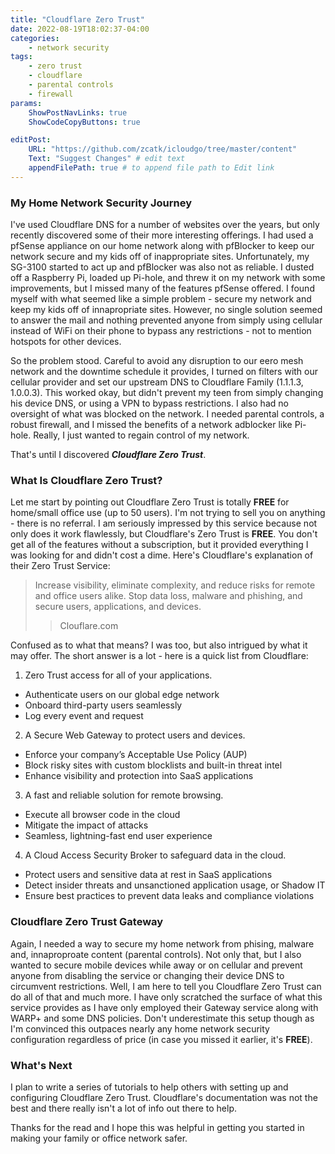 ```yaml
---
title: "Cloudflare Zero Trust"
date: 2022-08-19T18:02:37-04:00
categories: 
    - network security
tags:
    - zero trust
    - cloudflare
    - parental controls
    - firewall
params:
    ShowPostNavLinks: true
    ShowCodeCopyButtons: true

editPost:
    URL: "https://github.com/zcatk/icloudgo/tree/master/content"
    Text: "Suggest Changes" # edit text
    appendFilePath: true # to append file path to Edit link
---
```


### My Home Network Security Journey

I've used Cloudflare DNS for a number of websites over the years, but only recently discovered some of their more interesting offerings. I had used a pfSense appliance on our home network along with pfBlocker to keep our network secure and my kids off of inappropriate sites. Unfortunately, my SG-3100 started to act up and pfBlocker was also not as reliable. I dusted off a Raspberry Pi, loaded up Pi-hole, and threw it on my network with some improvements, but I missed many of the features pfSense offered. I found myself with what seemed like a simple problem - secure my network and keep my kids off of innapropriate sites. However, no single solution seemed to answer the mail and nothing prevented anyone from simply using cellular instead of WiFi on their phone to bypass any restrictions - not to mention hotspots for other devices. 

So the problem stood. Careful to avoid any disruption to our eero mesh network and the downtime schedule it provides, I turned on filters with our cellular provider and set our upstream DNS to Cloudflare Family (1.1.1.3, 1.0.0.3). This worked okay, but didn't prevent my teen from simply changing his device DNS, or using a VPN to bypass restrictions. I also had no oversight of what was blocked on the network. I needed parental controls, a robust firewall, and I missed the benefits of a network adblocker like Pi-hole. Really, I just wanted to regain control of my network. 

That's until I discovered ***Cloudflare Zero Trust***.

### What Is Cloudflare Zero Trust?

Let me start by pointing out Cloudflare Zero Trust is totally **FREE** for home/small office use (up to 50 users). I'm not trying to sell you on anything - there is no referral. I am seriously impressed by this service because not only does it work flawlessly, but Cloudflare's Zero Trust is **FREE**. You don't get all of the features without a subscription, but it provided everything I was looking for and didn't cost a dime. Here's Cloudflare's explanation of their Zero Trust Service:   

>Increase visibility, eliminate complexity, and reduce risks for remote and office users alike. Stop data loss, malware and phishing, and secure users, applications, and devices.
>>Clouflare.com

Confused as to what that means? I was too, but also intrigued by what it may offer. The short answer is a lot - here is a quick list from Cloudflare:

1) Zero Trust access for all of your applications.

- Authenticate users on our global edge network
- Onboard third-party users seamlessly
- Log every event and request

2) A Secure Web Gateway to protect users and devices.

- Enforce your company’s Acceptable Use Policy (AUP)
- Block risky sites with custom blocklists and built-in threat intel
- Enhance visibility and protection into SaaS applications

3) A fast and reliable solution for remote browsing.

- Execute all browser code in the cloud
- Mitigate the impact of attacks
- Seamless, lightning-fast end user experience

4) A Cloud Access Security Broker to safeguard data in the cloud.

- Protect users and sensitive data at rest in SaaS applications
- Detect insider threats and unsanctioned application usage, or Shadow IT
- Ensure best practices to prevent data leaks and compliance violations 

### Cloudflare Zero Trust Gateway

Again, I needed a way to secure my home network from phising, malware and, innaproproate content (parental controls). Not only that, but I also wanted to secure mobile devices while away or on cellular and prevent anyone from disabling the service or changing their device DNS to circumvent restrictions. Well, I am here to tell you Cloudflare Zero Trust can do all of that and much more. I have only scratched the surface of what this service provides as I have only employed their Gateway service along with WARP+ and some DNS policies. Don't underestimate this setup though as I'm convinced this outpaces nearly any home network security configuration regardless of price (in case you missed it earlier, it's **FREE**).

### What's Next

I plan to write a series of tutorials to help others with setting up and configuring Cloudflare Zero Trust. Cloudflare's documentation was not the best and there really isn't a lot of info out there to help.

Thanks for the read and I hope this was helpful in getting you started in making your family or office network safer.   
